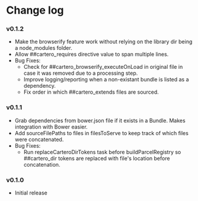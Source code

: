 # Change log

### v0.1.2
* Make the browserify feature work without relying on the library dir being a node_modules folder.
* Allow ##cartero_requires directive value to span multiple lines.
* Bug Fixes:
	* Check for ##cartero_browserify_executeOnLoad in original file in case it was removed due to a processing step.
	* Improve logging/reporting when a non-existant bundle is listed as a dependency.
	* Fix order in which ##cartero_extends files are sourced.

### v0.1.1

* Grab dependencies from bower.json file if it exists in a Bundle.  Makes integration with Bower easier.
* Add sourceFilePaths to files in filesToServe to keep track of which files were concatenated.
* Bug Fixes:
  * Run replaceCarteroDirTokens task before buildParcelRegistry so ##cartero_dir tokens are replaced with file's location before concatenation.

### v0.1.0

* Initial release
